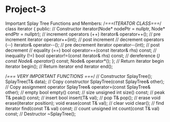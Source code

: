 # Project-3

Important Splay Tree Functions and Members:
/*===ITERATOR CLASS===*/
    class iterator
    {
    public:
        // Constructor
        iterator(Node* nodePtr = nullptr,  Node* endPtr = nullptr);
        // increment operators (++)
        iterator& operator++();            // pre increment
        iterator operator++(int);        // post increment
        // decrement operators (--)
        iterator& operator--();            // pre decrement
        iterator operator--(int);        // post decrement
        // equality (==)
        bool operator==(const iterator& rhs) const;
        // inequality (!=)
        bool operator!=(const iterator& rhs) const;
        // dereference (*)
        const Node& operator*() const;
        Node& operator*();
    };
    // Return iterator begin
    iterator begin();
    // Return iterator end
    iterator end();

/*=== VERY IMPORTANT FUNCTIONS ===*/
	// Constructor
	SplayTree();
	SplayTree(T& data);
	// Copy constructor
	SplayTree(const SplayTree& other);
	// Copy assignment operator
	SplayTree& operator=(const SplayTree& other);
	// empty
	bool empty() const;
	// size
	unsigned int size() const;
	// peak
	T& peak() const;
	// insert
	bool insert(T& val);
	// pop
	T& pop();
	// erase
	void erase(iterator position);
	void erase(const T& val);
	// clear
	void clear();
	// find
	iterator find(const T& val) const;
	// count
	unsigned int count(const T& val) const;
	// Destructor
	~SplayTree();
